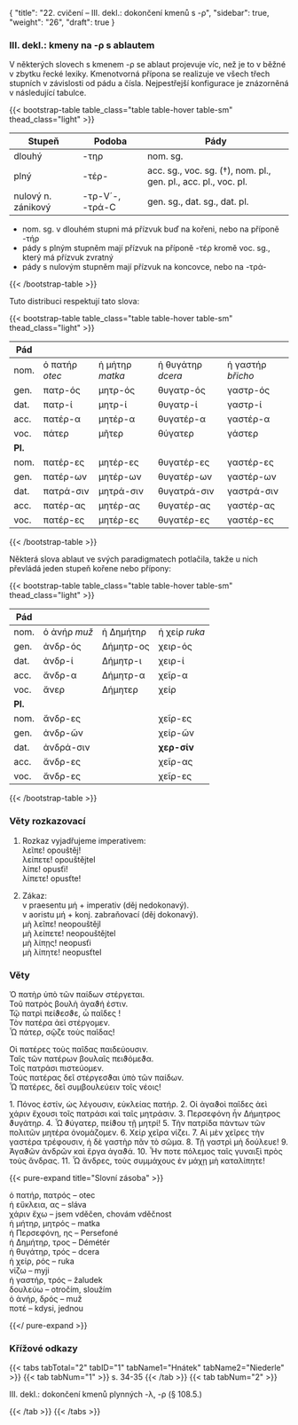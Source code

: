 {
"title": "22. cvičení – III. dekl.: dokončení kmenů s -ρ",
    "sidebar": true,
    "weight": "26",
"draft": true
}

### III. dekl.: kmeny na -ρ s ablautem

V některých slovech s kmenem -ρ se ablaut projevuje víc, než je to v běžné v zbytku řecké lexiky. Kmenotvorná přípona se realizuje ve všech třech stupních v závislosti od pádu a čísla. Nejpestřejší konfigurace je znázorněná v následující tabulce.

{{< bootstrap-table table_class="table table-hover table-sm" thead_class="light" >}}

| Stupeň             | Podoba          | Pády                                                           |
| ------------------ | --------------- | -------------------------------------------------------------- |
| dlouhý             | -τηρ            | nom. sg.                                                       |
| plný               | -τέρ-           | acc. sg., voc. sg. (†), nom. pl., gen. pl., acc. pl., voc. pl. |
| nulový n. zánikový | -τρ-V´-, -τρά-C | gen. sg., dat. sg., dat. pl.                                   |

- nom. sg. v dlouhém stupni má přízvuk buď na kořeni, nebo na příponě -τήρ
- pády s plným stupněm mají přízvuk na příponě -τέρ kromě voc. sg., který má přízvuk zvratný
- pády s nulovým stupněm mají přízvuk na koncovce, nebo na -τρά-

{{< /bootstrap-table >}}

Tuto distribuci respektují tato slova:

{{< bootstrap-table table_class="table table-hover table-sm" thead_class="light" >}}

| Pád     |                |                 |                   |                   |
| ------- | -------------- | --------------- | ----------------- | ----------------- |
| nom.    | ὁ πατήρ *otec* | ἡ μήτηρ *matka* | ἡ θυγάτηρ *dcera* | ἡ γαστήρ *břicho* |
| gen.    | πατρ-ός        | μητρ-ός         | θυγατρ-ός         | γαστρ-ός          |
| dat.    | πατρ-ί         | μητρ-ί          | θυγατρ-ί          | γαστρ-ί           |
| acc.    | πατέρ-α        | μητέρ-α         | θυγατέρ-α         | γαστέρ-α          |
| voc.    | πάτερ          | μῆτερ           | θύγατερ           | γάστερ            |
| **Pl.** |                |                 |                   |                   |
| nom.    | πατέρ-ες       | μητέρ-ες        | θυγατέρ-ες        | γαστέρ-ες         |
| gen.    | πατέρ-ων       | μητέρ-ων        | θυγατέρ-ων        | γαστέρ-ων         |
| dat.    | πατρά-σιν      | μητρά-σιν       | θυγατρά-σιν       | γαστρά-σιν        |
| acc.    | πατέρ-ας       | μητέρ-ας        | θυγατέρ-ας        | γαστέρ-ας         |
| voc.    | πατέρ-ες       | μητέρ-ες        | θυγατέρ-ες        | γαστέρ-ες         |

{{< /bootstrap-table >}}

Některá slova ablaut ve svých paradigmatech potlačila, takže u nich převládá jeden stupeň kořene nebo přípony:

{{< bootstrap-table table_class="table table-hover table-sm" thead_class="light" >}}

| Pád     |              |           |               |
| ------- | ------------ | --------- | ------------- |
| nom.    | ὁ ἀνήρ *muž* | ἡ Δημήτηρ | ἡ χείρ *ruka* |
| gen.    | ἀνδρ-ός      | Δήμητρ-ος | χειρ-ός       |
| dat.    | ἀνδρ-ί       | Δήμητρ-ι  | χειρ-ί        |
| acc.    | ἄνδρ-α       | Δήμητρ-α  | χεῖρ-α        |
| voc.    | ἄνερ         | Δήμητερ   | χείρ          |
| **Pl.** |              |           |               |
| nom.    | ἄνδρ-ες      |           | χεῖρ-ες       |
| gen.    | ἀνδρ-ῶν      |           | χείρ-ῶν       |
| dat.    | ἀνδρά-σιν    |           | **χερ-σίν**   |
| acc.    | ἄνδρ-ες      |           | χεῖρ-ας       |
| voc.    | ἄνδρ-ες      |           | χεῖρ-ες       |

{{< /bootstrap-table >}}

### Věty rozkazovací

1. Rozkaz vyjadřujeme imperativem:   
   λεῖπε! opouštěj!   
   λείπετε! opouštějtel  
   λίπε! opusťi!   
   λίπετε! opusťte!

2. Zákaz:   
    v praesentu μή + imperativ (děj nedokonavý).  
    v aoristu μή + konj. zabraňovací (děj dokonavý).  
    μὴ λεῖπε! neopouštějl   
    μὴ λείπετε! neopouštějtel  
    μὴ λίπῃς! neopusťi   
    μὴ λίπητε! neopusťtel

### Věty

Ὁ πατὴρ ὑπὸ τῶν παίδων στέργεται.  
Τοῦ πατρὸς βουλὴ ἀγαϑή ἐστιν.  
Τῷ πατρὶ πείϑεσϑε, ὦ παῖδες !  
Τὸν πατέρα ἀεὶ στέργομεν.  
Ὦ πάτερ, σῷζε τοὺς παῖδας!  

Οἱ πατέρες τοὺς παῖδας παιδεύουσιν.  
Ταῖς τῶν πατέρων βουλαῖς πειϑόμεϑα.  
Τοῖς πατράσι πιστεύομεν.  
Τοὺς πατέρας δεῖ στέργεσϑαι ὑπὸ τῶν παίδων.  
Ὦ πατέρες, δεῖ συμβουλεύειν τοῖς νέοις!

1\. Πόνος ἐστίν, ὡς λέγουσιν, εὐκλείας πατήρ. 2. Οἱ ἀγαϑοὶ παῖδες ἀεὶ χάριν ἔχουσι τοῖς πατράσι καὶ ταῖς μητράσιν. 3. Περσεφόνη ἦν Δήμητρος ϑυγάτηρ. 4. Ὦ ϑύγατερ, πείϑου τῇ μητρί! 5. Τὴν πατρίδα πάντων τῶν πολιτῶν μητέρα ὀνομάζομεν. 6. Χείρ χεῖρα νίζει. 7. Αἱ μὲν χεῖρες τὴν γαστέρα τρέφουσιν, ἡ δὲ γαστὴρ πᾶν τὸ σῶμα. 8. Τῇ γαστρὶ μὴ δούλευε! 9. Ἀγαϑῶν ἀνδρῶν καὶ ἔργα ἀγαϑά. 10. Ἦν ποτε
πόλεμος ταῖς γυναιξὶ πρὸς τοὺς ἄνδρας. 11. Ὦ ἄνδρες, τοὺς συμμάχους ἐν μάχῃ μὴ καταλίπητε! 

{{< pure-expand title="Slovní zásoba" >}}      

ὁ πατήρ, πατρός – otec  
ἡ εὔκλεια, ας – sláva  
χάριν ἔχω – jsem vděčen, chovám vděčnost  
ἡ μήτηρ, μητρός – matka  
ἡ Περσεφόνη, ης – Persefoné  
ἡ Δημήτηρ, τρος – Démétér  
ἡ θυγάτηρ, τρός – dcera  
ἡ χείρ, ρός – ruka  
νίζω – myji  
ἡ γαστήρ, τρός – žaludek  
δουλεύω – otročím, sloužím  
ὁ ἀνήρ, δρός – muž  
ποτέ – kdysi, jednou  

{{</ pure-expand >}}

### Křížové odkazy

{{< tabs tabTotal="2" tabID="1" tabName1="Hnátek" tabName2="Niederle" >}}
{{< tab tabNum="1" >}}
s. 34-35
{{< /tab >}}
{{< tab tabNum="2" >}}

III. dekl.: dokončení kmenů plynných -λ, -ρ (§ 108.5.) 

{{< /tab >}}
{{< /tabs >}}
